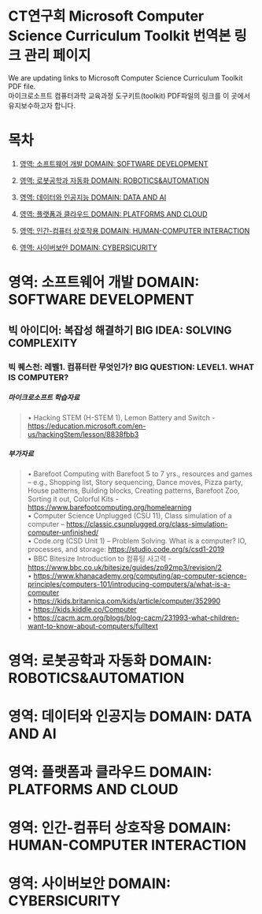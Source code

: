# CT연구회 Microsoft Computer Science Curriculum Toolkit 번역본 링크 관리 페이지

We are updating links to Microsoft Computer Science Curriculum Toolkit PDF file.  
마이크로소프트 컴퓨터과학 교육과정 도구키트(toolkit) PDF파일의 링크를 이 곳에서 유지보수하고자 합니다.


# 목차
1. [영역: 소프트웨어 개발 DOMAIN: SOFTWARE DEVELOPMENT](#영역--소프트웨어-개발-domain--software-development)


2. [영역: 로봇공학과 자동화 DOMAIN: ROBOTICS&AUTOMATION](#영역--로봇공학과-자동화-domain--robotics&automation)  


3. [영역: 데이터와 인공지능 DOMAIN: DATA AND AI](영역--데이터와-인공지능-domain--data-and-ai)    


4. [영역: 플랫폼과 클라우드 DOMAIN: PLATFORMS AND CLOUD](#영역--플랫폼과-클라우드-domain--platforms-and-cloud)  


5. [영역: 인간-컴퓨터 상호작용 DOMAIN: HUMAN-COMPUTER INTERACTION](#영역--인간-컴퓨터-상호작용-domain--human-computer-interaction)  


6. [영역: 사이버보안 DOMAIN: CYBERSICURITY](#영역--사이버보안-domain--cybersicurity)  



# 영역: 소프트웨어 개발 DOMAIN: SOFTWARE DEVELOPMENT  

## 빅 아이디어: 복잡성 해결하기  BIG IDEA: SOLVING COMPLEXITY  
### 빅 퀘스천: 레벨1. 컴퓨터란 무엇인가? BIG QUESTION: LEVEL1. WHAT IS COMPUTER? 
##### 마이크로소프트 학습자료
> •	Hacking STEM (H-STEM 1), Lemon Battery and Switch - https://education.microsoft.com/en-us/hackingStem/lesson/8838fbb3
##### 부가자료
> •	Barefoot Computing with Barefoot 5 to 7 yrs., resources and games – e.g., Shopping list, Story sequencing, Dance moves, Pizza party, House patterns, Building blocks, Creating patterns, Barefoot Zoo, Sorting it out, Colorful Kits - https://www.barefootcomputing.org/homelearning  
> •	Computer Science Unplugged (CSU 11), Class simulation of a computer – https://classic.csunplugged.org/class-simulation-computer-unfinished/  
> •	Code.org (CSD Unit 1) – Problem Solving. What is a computer? IO, processes, and storage: https://studio.code.org/s/csd1-2019  
> •	BBC Bitesize Introduction to 컴퓨팅 사고력 - https://www.bbc.co.uk/bitesize/guides/zp92mp3/revision/2  
> •	https://www.khanacademy.org/computing/ap-computer-science-principles/computers-101/introducing-computers/a/what-is-a-computer  
> •	https://kids.britannica.com/kids/article/computer/352990  
> •	https://kids.kiddle.co/Computer  
> •	https://cacm.acm.org/blogs/blog-cacm/231993-what-children-want-to-know-about-computers/fulltext  


# 영역: 로봇공학과 자동화 DOMAIN: ROBOTICS&AUTOMATION
# 영역: 데이터와 인공지능 DOMAIN: DATA AND AI
# 영역: 플랫폼과 클라우드 DOMAIN: PLATFORMS AND CLOUD
# 영역: 인간-컴퓨터 상호작용 DOMAIN: HUMAN-COMPUTER INTERACTION
# 영역: 사이버보안 DOMAIN: CYBERSICURITY
